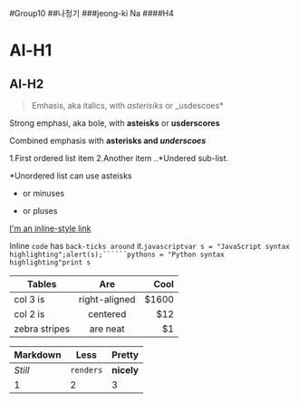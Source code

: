 #Group10
##나정기
###jeong-ki Na
####H4

Al-H1
======

Al-H2
------

> Emhasis, aka italics, with *asterisiks* or _usdescoes*

Strong emphasi, aka bole, with **asteisks** or __usderscores__

Combined emphasis with **asterisks and _underscoes_**

1.First ordered list item
2.Another item
..*Undered sub-list.

*Unordered list can use asteisks
- or minuses
+ or pluses

[I'm an inline-style link](https://www.google.com)

Inline `code` has `back-ticks around` it.```javascriptvar s = "JavaScript syntax highlighting";alert(s);``````pythons = "Python syntax highlighting"print s```

| Tables | Are | Cool |
| ---------------- |:----------------:| ---------:|
| col 3 is | right-aligned | $1600 |
| col 2 is | centered | $12 |
| zebra stripes | are neat | $1 |

Markdown | Less | Pretty
--- | --- | ---
*Still* | `renders` | **nicely**
1 | 2 | 3


